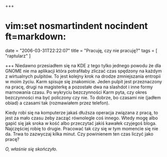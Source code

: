 +++
# vim:set nosmartindent nocindent ft=markdown:
date = "2006-03-31T22:22:07"
title = "Pracuję, czy nie pracuję?"
tags = [ "raptularz" ]

+++
Niedawno przesiadłem się na KDE z tego tylko jednego powodu że dla GNOME nie
ma aplikacji która potrafiłaby zliczać czas spędzony na każdym z wirtualnych
pulpitów. To jest kolejny krok na drodze zmniejszania entropii w moim życiu.
Karm spisuje się znakomicie. Jeden pulpit jest przeznaczony na pracę, drugi na
magisterkę a pozostałe dwa na slashdot i inne formy marnowania czasu. Po
wykryciu bezczynności Karm pyta, czy okres bezczynności ma być policzony czy
nie. To dobrze, bo czasami nie (jadłem obiad) a czasami tak (rozmawiałem przez
telefon).

Kiedy robi się na komputerze jakaś dłuższa operacja związana z pracą, to jest
za mało czasu żeby zacząć równolegle coś innego. Wtedy mogę albo gapić się jak
sroka w kość albo przeczytać jakiś kawałek czyjegoś bloga. Najczęściej robię
to drugie. Pracować tak czy się w tym momencie się nie da. Trwa to zazwyczaj
kilka minut. Czy powinienem ten czas liczyć jako pracę?

_O, właśnie się skończyło._
